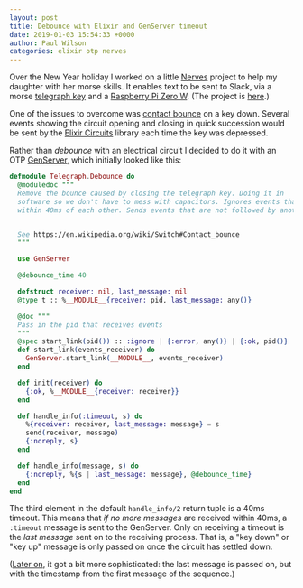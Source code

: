 ```yaml
---
layout: post
title: Debounce with Elixir and GenServer timeout
date: 2019-01-03 15:54:33 +0000
author: Paul Wilson
categories: elixir otp nerves
---
```


Over the New Year holiday I worked on a little [Nerves](https://nerves-project.org) project to help my daughter with her morse skills. It enables text to be sent to Slack, via a morse [telegraph key](https://en.wikipedia.org/wiki/Telegraph_key) and a [Raspberry Pi Zero W](https://www.raspberrypi.org/products/raspberry-pi-zero-w/). (The project is [here](https://github.com/paulanthonywilson/morsey).)

One of the issues to overcome was [contact bounce](https://en.wikipedia.org/wiki/Switch#Contact_bounce) on a key down. Several events showing the circuit opening and closing in quick succession would be sent by the [Elixir Circuits](https://github.com/elixir-circuits/circuits_gpio) library each time the key was depressed.

Rather than _debounce_ with an electrical circuit I decided to do it with an OTP [GenServer](https://hexdocs.pm/elixir/GenServer.html), which initially looked like this:

```elixir
defmodule Telegraph.Debounce do
  @moduledoc """
  Remove the bounce caused by closing the telegraph key. Doing it in
  software so we don't have to mess with capacitors. Ignores events that occur
  within 40ms of each other. Sends events that are not followed by another after 50 milliseconds.


  See https://en.wikipedia.org/wiki/Switch#Contact_bounce
  """

  use GenServer

  @debounce_time 40

  defstruct receiver: nil, last_message: nil
  @type t :: %__MODULE__{receiver: pid, last_message: any()}

  @doc """
  Pass in the pid that receives events
  """
  @spec start_link(pid()) :: :ignore | {:error, any()} | {:ok, pid()}
  def start_link(events_receiver) do
    GenServer.start_link(__MODULE__, events_receiver)
  end

  def init(receiver) do
    {:ok, %__MODULE__{receiver: receiver}}
  end

  def handle_info(:timeout, s) do
    %{receiver: receiver, last_message: message} = s
    send(receiver, message)
    {:noreply, s}
  end

  def handle_info(message, s) do
    {:noreply, %{s | last_message: message}, @debounce_time}
  end
end
```

The third element in the default `handle_info/2` return tuple is a 40ms timeout. This means that _if no more messages_ are received within 40ms, a `:timeout` message is sent to the GenServer. Only on receiving a timeout is the _last message_ sent on to the receiving process. That is, a "key down" or "key up" message is only passed on once the circuit has settled down.

([Later on](https://github.com/paulanthonywilson/morsey/blob/cc9f75b8b9cce67f3683f6ba0a97b10ba5aea06d/apps/telegraph/lib/telegraph/debounce.ex), it got a bit more sophisticated: the last message is passed on, but with the timestamp from the first message of the sequence.)

